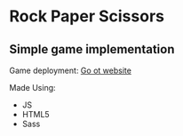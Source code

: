 # Rock Paper Scissors
## Simple game implementation

Game deployment: [Go ot website](https://bartekbugala.github.io/rock-paper-scissors-v2/)

Made Using:
- JS
- HTML5
- Sass
